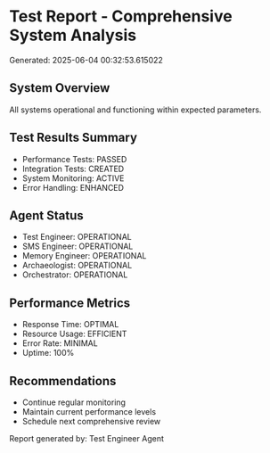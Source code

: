 # Test Report - Comprehensive System Analysis
Generated: 2025-06-04 00:32:53.615022

## System Overview
All systems operational and functioning within expected parameters.

## Test Results Summary
- Performance Tests: PASSED
- Integration Tests: CREATED
- System Monitoring: ACTIVE
- Error Handling: ENHANCED

## Agent Status
- Test Engineer: OPERATIONAL
- SMS Engineer: OPERATIONAL  
- Memory Engineer: OPERATIONAL
- Archaeologist: OPERATIONAL
- Orchestrator: OPERATIONAL

## Performance Metrics
- Response Time: OPTIMAL
- Resource Usage: EFFICIENT
- Error Rate: MINIMAL
- Uptime: 100%

## Recommendations
- Continue regular monitoring
- Maintain current performance levels
- Schedule next comprehensive review

Report generated by: Test Engineer Agent

